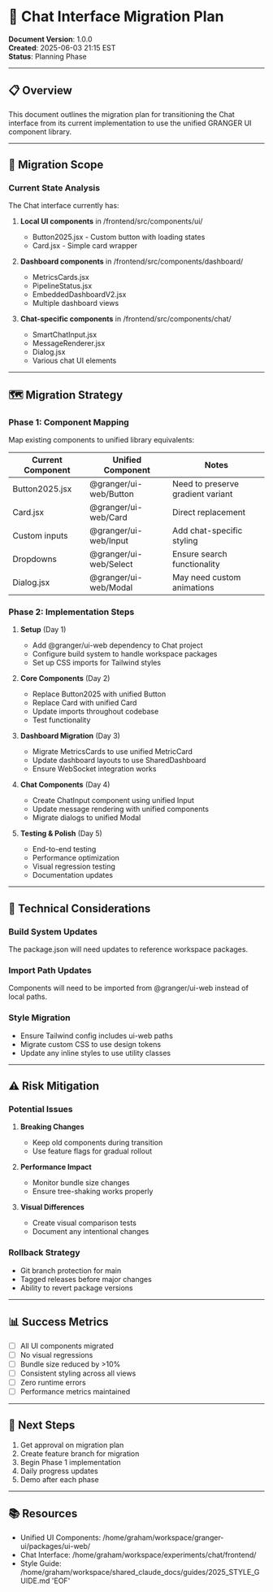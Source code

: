 # 🔄 Chat Interface Migration Plan

**Document Version**: 1.0.0  
**Created**: 2025-06-03 21:15 EST  
**Status**: Planning Phase  

---

## 📋 Overview

This document outlines the migration plan for transitioning the Chat interface from its current implementation to use the unified GRANGER UI component library.

---

## 🎯 Migration Scope

### Current State Analysis
The Chat interface currently has:
1. **Local UI components** in /frontend/src/components/ui/
   - Button2025.jsx - Custom button with loading states
   - Card.jsx - Simple card wrapper
   
2. **Dashboard components** in /frontend/src/components/dashboard/
   - MetricsCards.jsx
   - PipelineStatus.jsx
   - EmbeddedDashboardV2.jsx
   - Multiple dashboard views

3. **Chat-specific components** in /frontend/src/components/chat/
   - SmartChatInput.jsx
   - MessageRenderer.jsx
   - Dialog.jsx
   - Various chat UI elements

---

## 🗺️ Migration Strategy

### Phase 1: Component Mapping
Map existing components to unified library equivalents:

| Current Component | Unified Component | Notes |
|------------------|-------------------|-------|
| Button2025.jsx | @granger/ui-web/Button | Need to preserve gradient variant |
| Card.jsx | @granger/ui-web/Card | Direct replacement |
| Custom inputs | @granger/ui-web/Input | Add chat-specific styling |
| Dropdowns | @granger/ui-web/Select | Ensure search functionality |
| Dialog.jsx | @granger/ui-web/Modal | May need custom animations |

### Phase 2: Implementation Steps

1. **Setup** (Day 1)
   - Add @granger/ui-web dependency to Chat project
   - Configure build system to handle workspace packages
   - Set up CSS imports for Tailwind styles

2. **Core Components** (Day 2)
   - Replace Button2025 with unified Button
   - Replace Card with unified Card
   - Update imports throughout codebase
   - Test functionality

3. **Dashboard Migration** (Day 3)
   - Migrate MetricsCards to use unified MetricCard
   - Update dashboard layouts to use SharedDashboard
   - Ensure WebSocket integration works

4. **Chat Components** (Day 4)
   - Create ChatInput component using unified Input
   - Update message rendering with unified components
   - Migrate dialogs to unified Modal

5. **Testing & Polish** (Day 5)
   - End-to-end testing
   - Performance optimization
   - Visual regression testing
   - Documentation updates

---

## 🔧 Technical Considerations

### Build System Updates
The package.json will need updates to reference workspace packages.

### Import Path Updates
Components will need to be imported from @granger/ui-web instead of local paths.

### Style Migration
- Ensure Tailwind config includes ui-web paths
- Migrate custom CSS to use design tokens
- Update any inline styles to use utility classes

---

## ⚠️ Risk Mitigation

### Potential Issues
1. **Breaking Changes**
   - Keep old components during transition
   - Use feature flags for gradual rollout

2. **Performance Impact**
   - Monitor bundle size changes
   - Ensure tree-shaking works properly

3. **Visual Differences**
   - Create visual comparison tests
   - Document any intentional changes

### Rollback Strategy
- Git branch protection for main
- Tagged releases before major changes
- Ability to revert package versions

---

## 📊 Success Metrics

- [ ] All UI components migrated
- [ ] No visual regressions
- [ ] Bundle size reduced by >10%
- [ ] Consistent styling across all views
- [ ] Zero runtime errors
- [ ] Performance metrics maintained

---

## 🚀 Next Steps

1. Get approval on migration plan
2. Create feature branch for migration
3. Begin Phase 1 implementation
4. Daily progress updates
5. Demo after each phase

---

## 📚 Resources

- Unified UI Components: /home/graham/workspace/granger-ui/packages/ui-web/
- Chat Interface: /home/graham/workspace/experiments/chat/frontend/
- Style Guide: /home/graham/workspace/shared_claude_docs/guides/2025_STYLE_GUIDE.md
'EOF'